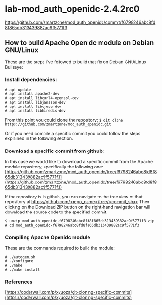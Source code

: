 # lab-mod_auth_openidc-2.4.2rc0
https://github.com/zmartzone/mod_auth_openidc/commit/f6798246abc8fd8f865db313439882ac9f5771f3

## How to build Apache Openidc module on Debian GNU/Linux
These are the steps I've followed to build that fix on Debian GNU/Linux Bullseye:

### Install dependencies:
```
# apt update
# apt install apache2-dev
# apt install libcurl4-openssl-dev
# apt install libjansson-dev
# apt install libcjose-dev
# apt install libhiredis-dev
```
From this point you could clone the repository:
`$ git clone https://github.com/zmartzone/mod_auth_openidc.git`

Or if you need compile a specific commit you could follow the steps explained in the following section.

### Download a specific commit from github:
In this case we would like to download a specific commit from the Apache module repository, specifically the following one:
[https://github.com/zmartzone/mod_auth_openidc/tree/f6798246abc8fd8f865db313439882ac9f5771f3](https://github.com/zmartzone/mod_auth_openidc/tree/f6798246abc8fd8f865db313439882ac9f5771f3)

If the repository is in github, you can navigate to the tree view of that repository at [https://github.com/<repo_name>/tree/<commit_sha>](https://github.com/<repo_name>/tree/<commit_sha>)
Then clicking on the Download ZIP button on the right-hand navigation bar will download the source code to the specified commit.
```
$ unzip mod_auth_openidc-f6798246abc8fd8f865db313439882ac9f5771f3.zip
# cd mod_auth_openidc-f6798246abc8fd8f865db313439882ac9f5771f3
```

### Compiling Apache Openidc module
These are the commands required to build the module:
```
# ./autogen.sh
# ./configure
# ./make
# ./make install
```

### References
[https://coderwall.com/p/xyuoza/git-cloning-specific-commits](https://coderwall.com/p/xyuoza/git-cloning-specific-commits)
